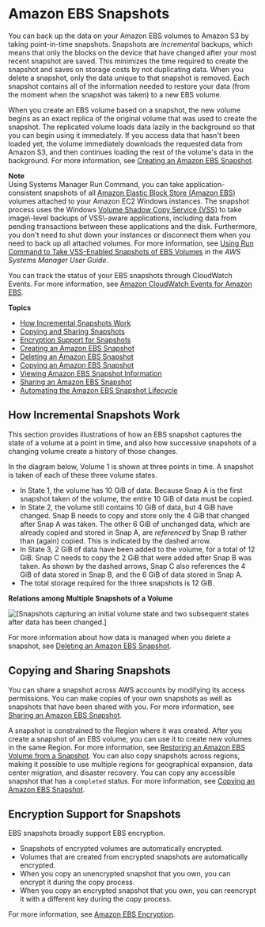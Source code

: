 # Amazon EBS Snapshots<a name="EBSSnapshots"></a>

You can back up the data on your Amazon EBS volumes to Amazon S3 by taking point\-in\-time snapshots\. Snapshots are *incremental* backups, which means that only the blocks on the device that have changed after your most recent snapshot are saved\. This minimizes the time required to create the snapshot and saves on storage costs by not duplicating data\. When you delete a snapshot, only the data unique to that snapshot is removed\. Each snapshot contains all of the information needed to restore your data \(from the moment when the snapshot was taken\) to a new EBS volume\. 

When you create an EBS volume based on a snapshot, the new volume begins as an exact replica of the original volume that was used to create the snapshot\. The replicated volume loads data lazily in the background so that you can begin using it immediately\. If you access data that hasn't been loaded yet, the volume immediately downloads the requested data from Amazon S3, and then continues loading the rest of the volume's data in the background\. For more information, see [Creating an Amazon EBS Snapshot](ebs-creating-snapshot.md)\.

**Note**  
Using Systems Manager Run Command, you can take application\-consistent snapshots of all [Amazon Elastic Block Store \(Amazon EBS\)](https://docs.aws.amazon.com/AWSEC2/latest/WindowsGuide/EBSVolumes.html) volumes attached to your Amazon EC2 Windows instances\. The snapshot process uses the Windows [Volume Shadow Copy Service \(VSS\)](https://technet.microsoft.com/en-us/library/ee923636(v=ws.10).aspx) to take image\-level backups of VSS\-aware applications, including data from pending transactions between these applications and the disk\. Furthermore, you don't need to shut down your instances or disconnect them when you need to back up all attached volumes\. For more information, see [Using Run Command to Take VSS\-Enabled Snapshots of EBS Volumes](https://docs.aws.amazon.com/systems-manager/latest/userguide/integration-vss.html) in the *AWS Systems Manager User Guide*\.

You can track the status of your EBS snapshots through CloudWatch Events\. For more information, see [Amazon CloudWatch Events for Amazon EBS](https://docs.aws.amazon.com/AWSEC2/latest/WindowsGuide/ebs-cloud-watch-events.html)\.

**Topics**
+ [How Incremental Snapshots Work](#how_snapshots_work)
+ [Copying and Sharing Snapshots](#copy-and-share)
+ [Encryption Support for Snapshots](#encryption-support)
+ [Creating an Amazon EBS Snapshot](ebs-creating-snapshot.md)
+ [Deleting an Amazon EBS Snapshot](ebs-deleting-snapshot.md)
+ [Copying an Amazon EBS Snapshot](ebs-copy-snapshot.md)
+ [Viewing Amazon EBS Snapshot Information](ebs-describing-snapshots.md)
+ [Sharing an Amazon EBS Snapshot](ebs-modifying-snapshot-permissions.md)
+ [Automating the Amazon EBS Snapshot Lifecycle](snapshot-lifecycle.md)

## How Incremental Snapshots Work<a name="how_snapshots_work"></a>

This section provides illustrations of how an EBS snapshot captures the state of a volume at a point in time, and also how successive snapshots of a changing volume create a history of those changes\.

In the diagram below, Volume 1 is shown at three points in time\. A snapshot is taken of each of these three volume states\. 
+ In State 1, the volume has 10 GiB of data\. Because Snap A is the first snapshot taken of the volume, the entire 10 GiB of data must be copied\.
+ In State 2, the volume still contains 10 GiB of data, but 4 GiB have changed\. Snap B needs to copy and store only the 4 GiB that changed after Snap A was taken\. The other 6 GiB of unchanged data, which are already copied and stored in Snap A, are *referenced* by Snap B rather than \(again\) copied\. This is indicated by the dashed arrow\.
+ In State 3, 2 GiB of data have been added to the volume, for a total of 12 GiB\. Snap C needs to copy the 2 GiB that were added after Snap B was taken\. As shown by the dashed arrows, Snap C also references the 4 GiB of data stored in Snap B, and the 6 GiB of data stored in Snap A\. 
+ The total storage required for the three snapshots is 12 GiB\.

 **Relations among Multiple Snapshots of a Volume** 

![\[Snapshots capturing an initial volume state and two subsequent states after data has been changed.\]](http://docs.aws.amazon.com/AWSEC2/latest/WindowsGuide/images/snapshot_1a.png)

For more information about how data is managed when you delete a snapshot, see [Deleting an Amazon EBS Snapshot](ebs-deleting-snapshot.md)\.

## Copying and Sharing Snapshots<a name="copy-and-share"></a>

You can share a snapshot across AWS accounts by modifying its access permissions\. You can make copies of your own snapshots as well as snapshots that have been shared with you\. For more information, see [Sharing an Amazon EBS Snapshot](ebs-modifying-snapshot-permissions.md)\.

A snapshot is constrained to the Region where it was created\. After you create a snapshot of an EBS volume, you can use it to create new volumes in the same Region\. For more information, see [Restoring an Amazon EBS Volume from a Snapshot](ebs-restoring-volume.md)\. You can also copy snapshots across regions, making it possible to use multiple regions for geographical expansion, data center migration, and disaster recovery\. You can copy any accessible snapshot that has a `completed` status\. For more information, see [Copying an Amazon EBS Snapshot](ebs-copy-snapshot.md)\.

## Encryption Support for Snapshots<a name="encryption-support"></a>

EBS snapshots broadly support EBS encryption\.
+ Snapshots of encrypted volumes are automatically encrypted\.
+ Volumes that are created from encrypted snapshots are automatically encrypted\.
+ When you copy an unencrypted snapshot that you own, you can encrypt it during the copy process\.
+ When you copy an encrypted snapshot that you own, you can reencrypt it with a different key during the copy process\.

For more information, see [Amazon EBS Encryption](https://docs.aws.amazon.com/AWSEC2/latest/WindowsGuide/EBSEncryption.html)\.